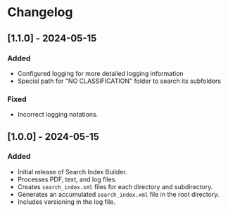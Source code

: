 # Changelog

## [1.1.0] - 2024-05-15
### Added
- Configured logging for more detailed logging information
- Special path for "NO CLASSIFICATION" folder to search its subfolders

### Fixed
- Incorrect logging notations.

## [1.0.0] - 2024-05-15
### Added
- Initial release of Search Index Builder.
- Processes PDF, text, and log files.
- Creates `search_index.xml` files for each directory and subdirectory.
- Generates an accumulated `search_index.xml` file in the root directory.
- Includes versioning in the log file.